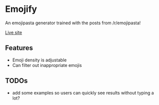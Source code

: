 # Emojify

An emojipasta generator trained with the posts from /r/emojipasta!

[Live site](https://emojify.net)

## Features

 - Emoji density is adjustable
 - Can filter out inappropriate emojis
 
 
 ## TODOs
 
  - add some examples so users can quickly see results without typing a lot?
